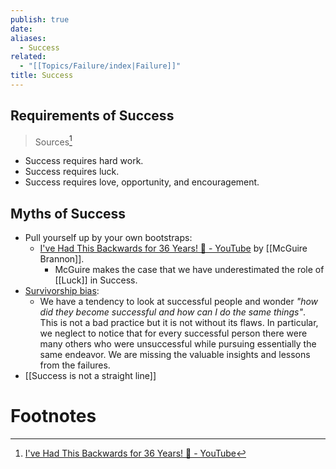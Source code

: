 ```yaml
---
publish: true
date: 
aliases:
  - Success
related:
  - "[[Topics/Failure/index|Failure]]"
title: Success
---
```


## Requirements of Success
>Sources[^1]
- Success requires hard work. 
- Success requires luck. 
- Success requires love, opportunity, and encouragement. 

## Myths of Success
- Pull yourself up by your own bootstraps: 
	- [I've Had This Backwards for 36 Years! 💌 - YouTube](https://youtu.be/N_HTms9QLCo?feature=shared&t=369) by [[McGuire Brannon]]. 
		- McGuire makes the case that we have underestimated the role of [[Luck]] in Success. 
- [Survivorship bias](https://en.wikipedia.org/wiki/Survivorship_bias): 
	- We have a tendency to look at successful people and wonder *"how did they become successful and how can I do the same things"*. This is not a bad practice but it is not without its flaws. In particular, we neglect to notice that for every successful person there were many others who were unsuccessful while pursuing essentially the same endeavor. We are missing the valuable insights and lessons from the failures.
- [[Success is not a straight line]] 
# Footnotes

[^1]: [I've Had This Backwards for 36 Years! 💌 - YouTube](https://www.youtube.com/watch?v=N_HTms9QLCo) 